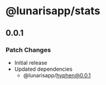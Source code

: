 # @lunarisapp/stats

## 0.0.1

### Patch Changes

- Initial release
- Updated dependencies
  - @lunarisapp/hyphen@0.0.1
